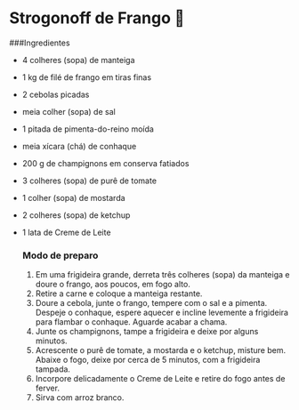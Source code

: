 # Strogonoff de Frango :chicken:

###Ingredientes

- 4 colheres (sopa) de manteiga

- 1 kg de filé de frango em tiras finas
- 2 cebolas picadas


- meia colher (sopa) de sal

- 1 pitada de pimenta-do-reino moída

- meia xícara (chá) de conhaque

- 200 g de champignons em conserva fatiados

- 3 colheres (sopa) de purê de tomate

- 1 colher (sopa) de mostarda

- 2 colheres (sopa) de ketchup

- 1 lata de Creme de Leite

  ### Modo de preparo

  1. Em uma frigideira grande, derreta três colheres (sopa) da manteiga e doure o frango, aos poucos, em fogo alto.
  2. Retire a carne e coloque a manteiga restante.
  3. Doure a cebola, junte o frango, tempere com o sal e a pimenta. Despeje o conhaque, espere aquecer e incline levemente a frigideira para flambar o conhaque. Aguarde acabar a chama.
  4. Junte os champignons, tampe a frigideira e deixe por alguns minutos.
  5. Acrescente o purê de tomate, a mostarda e o ketchup, misture bem. Abaixe o fogo, deixe por cerca de 5 minutos, com a frigideira tampada.
  6. Incorpore delicadamente o Creme de Leite e retire do fogo antes de ferver.
  7. Sirva com arroz branco.
